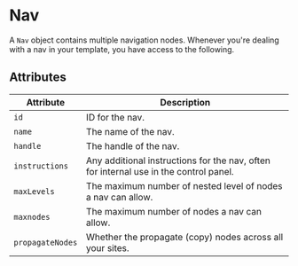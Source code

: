 # Nav

A `Nav` object contains multiple navigation nodes. Whenever you're dealing with a nav in your template, you have access to the following.

## Attributes

Attribute | Description
--- | ---
`id` | ID for the nav.
`name` | The name of the nav.
`handle` | The handle of the nav.
`instructions` | Any additional instructions for the nav, often for internal use in the control panel.
`maxLevels` | The maximum number of nested level of nodes a nav can allow.
`maxnodes` | The maximum number of nodes a nav can allow.
`propagateNodes` | Whether the propagate (copy) nodes across all your sites.
